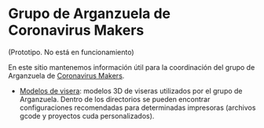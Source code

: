 # Grupo de Arganzuela de Coronavirus Makers

(Prototipo. No está en funcionamiento)

En este sitio mantenemos información útil para la coordinación del grupo de Arganzuela de [Coronavirus Makers](https://www.coronavirusmakers.org).

* [Modelos de visera](modelos/): modelos 3D de viseras utilizados por el grupo de Arganzuela. Dentro de los directorios se pueden encontrar configuraciones recomendadas para determinadas impresoras (archivos gcode y proyectos cuda personalizados).
